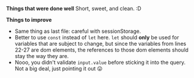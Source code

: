 **Things that were done well**
Short, sweet, and clean. :D

**Things to improve**

-   Same thing as last file: careful with sessionStorage.
-   Better to use `const` instead of `let` here. `let` should **only** be used for variables that are subject to change, but since the variables from lines 22-27 are dom elements, the references to those dom elements should stay the way they are.
-   Nooo, you didn't validate `input.value` before sticking it into the query. Not a big deal, just pointing it out 😛
